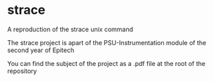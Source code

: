 # strace
A reproduction of the strace unix command

The strace project is apart of the PSU-Instrumentation module of the second year of Epitech

You can find the subject of the project as a .pdf file at the root of the repository
